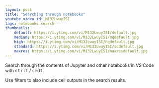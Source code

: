 ```yaml
---
layout: post
title: "Searching through notebooks"
youtube_video_id: M132LwuyISI
tags: notebooks search
thumbnails:
    default: https://i.ytimg.com/vi/M132LwuyISI/default.jpg
    medium: https://i.ytimg.com/vi/M132LwuyISI/mqdefault.jpg
    high: https://i.ytimg.com/vi/M132LwuyISI/hqdefault.jpg
    standard: https://i.ytimg.com/vi/M132LwuyISI/sddefault.jpg
    maxres: https://i.ytimg.com/vi/M132LwuyISI/maxresdefault.jpg
---
```


Search through the contents of Jupyter and other notebooks in VS Code with <kbd>ctrl</kbd><kbd>f</kbd> / <kbd>cmd</kbd><kbd>f</kbd>.

Use filters to also include cell outputs in the search results.